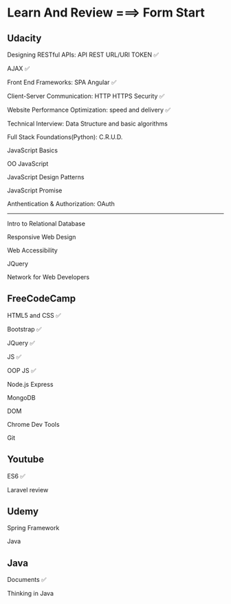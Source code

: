 # Learn And Review ===> Form Start

## Udacity
Designing RESTful APIs: API REST URL/URI TOKEN ✅

AJAX ✅

Front End Frameworks: SPA Angular ✅

Client-Server Communication: HTTP HTTPS Security ✅

Website Performance Optimization: speed and delivery ✅

Technical Interview: Data Structure and basic algorithms

Full Stack Foundations(Python): C.R.U.D. 

JavaScript Basics

OO JavaScript

JavaScript Design Patterns

JavaScript Promise

Anthentication & Authorization: OAuth

-------------------------------------------------------------------------------------

Intro to Relational Database

Responsive Web Design

Web Accessibility

JQuery

Network for Web Developers

## FreeCodeCamp
HTML5 and CSS ✅

Bootstrap ✅

JQuery ✅

JS ✅

OOP JS ✅

Node.js Express

MongoDB

DOM 

Chrome Dev Tools

Git

## Youtube
ES6 ✅

Laravel review

## Udemy
Spring Framework

Java 


## Java

Documents ✅

Thinking in Java
